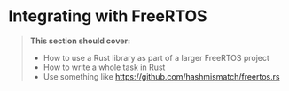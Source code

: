 # Integrating with FreeRTOS

> **This section should cover:**
>
> * How to use a Rust library as part of a larger FreeRTOS project
> * How to write a whole task in Rust
> * Use something like https://github.com/hashmismatch/freertos.rs